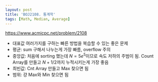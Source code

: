 ```yaml
---
layout: post
title: 'BOJ2108. 통계학'
tags: [Math, Median, Average]
---
```


<https://www.acmicpc.net/problem/2108>

- 대표값 여러가지를 구하는 빠른 방법을 복습할 수 있는 좋은 문제
- 평균:  sum 구해서 나누는게 가장 빠름, overflow 주의
- 중앙값: 처음에 sorting 했는데 $N=5e^5$이므로 속도 저하의 주범이 됨. Count Array를 만들고 ${N+1}/2$까지 누적시키는게 가장 좋음
- 최빈값: Cnt Array 만들고 Max 찾으면 됨
- 범위: 걍 Max와 Min 찾으면 됨

